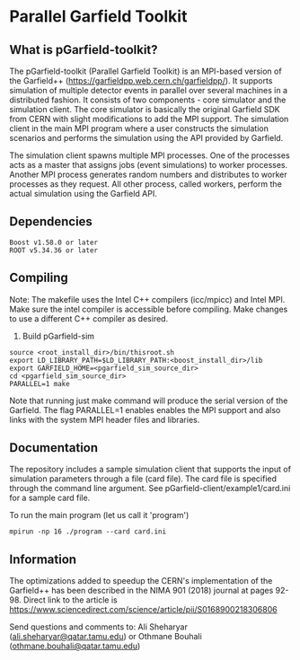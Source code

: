 # Parallel Garfield Toolkit

## What is pGarfield-toolkit?
The pGarfield-toolkit (Parallel Garfield Toolkit) is an MPI-based version of the Garfield++ (https://garfieldpp.web.cern.ch/garfieldpp/). It supports simulation of multiple detector events in parallel over several machines in a distributed fashion. It consists of two components - core simulator and the simulation client. The core simulator is basically the original Garfield SDK from CERN with slight modifications to add the MPI support. The simulation client in the main MPI program where a user constructs the simulation scenarios and performs the simulation using the API provided by Garfield. 

The simulation client spawns multiple MPI processes. One of the processes acts as a master that assigns jobs (event simulations) to worker processes. Another MPI process generates random numbers and distributes to worker processes as they request. All other process, called workers, perform the actual simulation using the Garfield API.

## Dependencies
```
Boost v1.58.0 or later
ROOT v5.34.36 or later
```

## Compiling
Note: The makefile uses the Intel C++ compilers (icc/mpicc) and Intel MPI. Make sure the intel compiler is accessible before compiling. Make changes to use a different C++ compiler as desired.

1) Build pGarfield-sim
```
source <root_install_dir>/bin/thisroot.sh
export LD_LIBRARY_PATH=$LD_LIBRARY_PATH:<boost_install_dir>/lib
export GARFIELD_HOME=<pgarfield_sim_source_dir>
cd <pgarfield_sim_source_dir>
PARALLEL=1 make
```

Note that running just make command will produce the serial version of the Garfield. The flag PARALLEL=1 enables enables the MPI support and also links with the system MPI header files and libraries.


## Documentation
The repository includes a sample simulation client that supports the input of simulation parameters through a file (card file). The card file is specified through the command line argument. See pGarfield-client/example1/card.ini for a sample card file. 

To run the main program (let us call it 'program')
```
mpirun -np 16 ./program --card card.ini
```

## Information
The optimizations added to speedup the CERN's implementation of the Garfield++ has been described in the NIMA 901 (2018) journal at pages 92-98. Direct link to the article is https://www.sciencedirect.com/science/article/pii/S0168900218306806

Send questions and comments to: Ali Sheharyar (ali.sheharyar@qatar.tamu.edu) or Othmane Bouhali (othmane.bouhali@qatar.tamu.edu)
